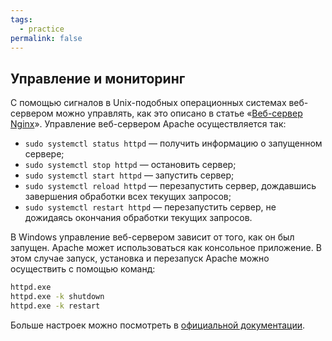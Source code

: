 ```yaml
---
tags:
  - practice
permalink: false
---
```


## Управление и мониторинг

С помощью сигналов в Unix-подобных операционных системах веб-сервером можно управлять, как это описано в статье «[Веб-сервер Nginx](/tools/articles/webserver-nginx)». Управление веб-сервером Apache осуществляется так:

- `sudo systemctl status httpd` — получить информацию о запущенном сервере;
- `sudo systemctl stop httpd` — остановить сервер;
- `sudo systemctl start httpd` — запустить сервер;
- `sudo systemctl reload httpd` — перезапустить сервер, дождавшись завершения обработки всех текущих запросов;
- `sudo systemctl restart httpd` — перезапустить сервер, не дожидаясь окончания обработки текущих запросов.

В Windows управление веб-сервером зависит от того, как он был запущен. Apache может использоваться как консольное приложение. В этом случае запуск, установка и перезапуск Apache можно осуществить с помощью команд:

```bash
httpd.exe
httpd.exe -k shutdown
httpd.exe -k restart
```

Больше настроек можно посмотреть в [официальной документации](https://httpd.apache.org/docs/current/platform/windows.html#winsvc).
